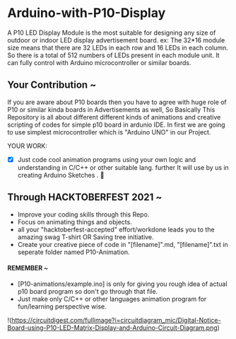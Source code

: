 # Arduino-with-P10-Display
A P10 LED Display Module is the most suitable for designing any size of outdoor or indoor LED display advertisement board. ex: The 32*16 module size means that there are 32 LEDs in each row and 16 LEDs in each column. So there is a total of 512 numbers of LEDs present in each module unit. It can fully control with Arduino microcontroller or similar boards.

## Your Contribution ~

If you are aware about P10 boards then you have to agree with huge role of P10 or similar kinda boards in Advertisements as well, So Basically This Repository is all about different different kinds of animations and creative scripting of codes for simple p10 board in ardunio IDE.
In first we are going to use simplest microcontroller which is "Arduino UNO" in our Project. 

YOUR WORK:
- [x] Just code cool animation programs using your own logic and understanding in C/C++ or other suitable lang. further It will use by us in creating Arduino Sketches . :tada:  


## Through HACKTOBERFEST 2021 ~

* Improve your coding skills through this Repo.
* Focus on animating things and objects.
* all your "hacktoberfest-accepted" effort/workdone leads you to the amazing swag T-shirt OR Saving tree initiative.
* Create your creative piece of code in "[filename]".md, "[filename]".txt in seperate folder named P10-Animation.      
 
#### REMEMBER ~

- [P10-animations/example.ino] is only for giving you rough idea of actual p10 board program so don't go through that file.
- Just make only C/C++ or other languages animation program for fun/learning perspective wise. 



!(https://circuitdigest.com/fullimage?i=circuitdiagram_mic/Digital-Notice-Board-using-P10-LED-Matrix-Display-and-Arduino-Circuit-Diagram.png)


